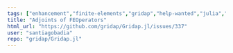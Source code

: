 ```yaml
---
tags: ["enhancement","finite-elements","gridap","help-wanted","julia","new-functionality","numerical-methods","partial-differential-equations","pdes"]
title: "Adjoints of FEOperators"
html_url: "https://github.com/gridap/Gridap.jl/issues/337"
user: "santiagobadia"
repo: "gridap/Gridap.jl"
---
```


